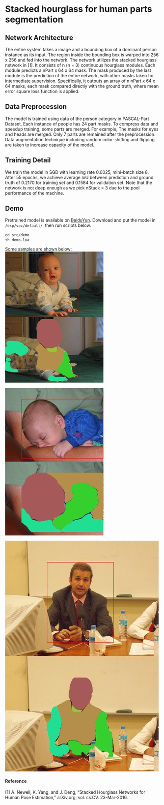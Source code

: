 # Stacked hourglass for human parts segmentation
## Network Architecture
The entire system takes a image and a bounding box of a dominant person instance as its input. The region inside the bounding box is warped into 256 x 256 and fed into the network. The network utilizes the stacked hourglass network in [1]. It consists of n (n = 3) continuous hourglass modules. Each module predicts a nPart x 64 x 64 mask. The mask produced by the last module is the prediction of the entire network, with other masks taken for intermediate supervision. Specifically, it outputs an array of n nPart x 64 x 64 masks, each mask compared directly with the ground truth, where mean error square loss function is applied.

## Data Preprocession
The model is trained using data of the person category in PASCAL-Part Dataset. Each instance of people has 24 part masks. To compress data and speedup training, some parts are merged. For example, The masks for eyes and heads are merged. Only 7 parts are remained after the preprocession. Data augmentation technique including random color-shifting and flipping are taken to increase capacity of the model.

## Training Detail
We train the model in SGD with learning rate 0.0025, mini-batch size 8. After 55 epochs, we achieve average IoU between prediction and ground truth of 0.2170 for training set and 0.1584 for validation set. Note that the network is not deep enough as we pick nStack = 3 due to the pool performance of the machine. 

## Demo
Pretrained model is available on [BaiduYun](https://pan.baidu.com/s/1gfwttGB). Download and put the model in `/exp/voc/default/`, then run scripts below.
```
cd src/demo
th demo.lua
```

Some samples are shown below:  
![](src/demo/2008_000652_out.jpg)  

![](src/demo/2008_000726_out.jpg)  

![](src/demo/2009_001103_out.jpg)  

#### Reference
[1]	A. Newell, K. Yang, and J. Deng, “Stacked Hourglass Networks for Human Pose Estimation,” arXiv.org, vol. cs.CV. 23-Mar-2016.
